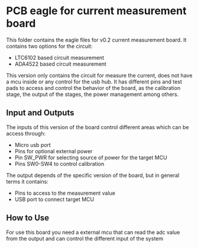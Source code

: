 # PCB eagle for current measurement board


This folder contains the eagle files for v0.2 current measurement board. It contains two options for the circuit:

* LTC6102 based circuit measurement
* ADA4522 based circuit measurement

This version only contains the circuit for measure the current, does not have a mcu inside or any control for the usb hub. It has different pins and test pads to access and control the behavior of the board, as the calibration stage, the output of the stages, the power management among others.

## Input and Outputs
The inputs of this version of the board control different areas which can be access through:
 * Micro usb port
 * Pins for optional external power
 * Pin SW_PWR for selecting source of power for the target MCU
 * Pins SW0-SW4 to control calibration

The output depends of the specific version of the board, but in general terms it contains:
 * Pins to access to the measurement value
 * USB port to connect target MCU  

## How to Use
For use this board you need a external mcu that can read the adc value from the output and can control the different input of the system
